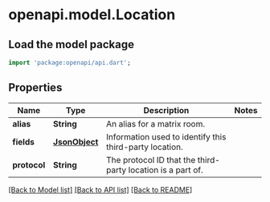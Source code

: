 # openapi.model.Location

## Load the model package
```dart
import 'package:openapi/api.dart';
```

## Properties
Name | Type | Description | Notes
------------ | ------------- | ------------- | -------------
**alias** | **String** | An alias for a matrix room. | 
**fields** | [**JsonObject**](.md) | Information used to identify this third-party location. | 
**protocol** | **String** | The protocol ID that the third-party location is a part of. | 

[[Back to Model list]](../README.md#documentation-for-models) [[Back to API list]](../README.md#documentation-for-api-endpoints) [[Back to README]](../README.md)


